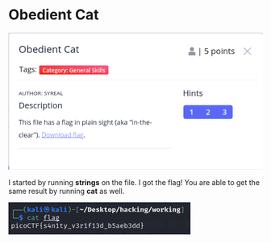# Obedient Cat

![](../../.gitbook/assets/image%20%2865%29.png)

I started by running **strings** on the file. I got the flag! You are able to get the same result by running **cat** as well.

![](../../.gitbook/assets/image%20%2860%29.png)

